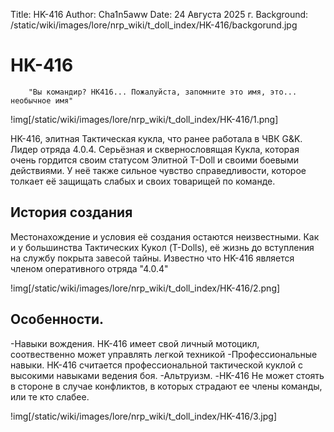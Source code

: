 Title: HK-416
Author: Cha1n5aww
Date: 24 Августа 2025 г.
Background: /static/wiki/images/lore/nrp_wiki/t_doll_index/HK-416/backgorund.jpg

# HK-416
```
	"Вы командир? HK416... Пожалуйста, запомните это имя, это... необычное имя"
```
!img[/static/wiki/images/lore/nrp_wiki/t_doll_index/HK-416/1.png]

HK-416, элитная Тактическая кукла, что ранее работала в ЧВК G&K. Лидер отряда 4.0.4. Серьёзная и сквернословящая Кукла, которая очень гордится своим статусом Элитной T-Doll и своими боевыми действиями. У неё также сильное чувство справедливости, которое толкает её защищать слабых и своих товарищей по команде.

## История создания
Местонахождение и условия её создания остаются неизвестными. Как и у большинства Тактических Кукол (T-Dolls), её жизнь до вступления на службу покрыта завесой тайны. Известно что HK-416 является членом оперативного отряда "4.0.4"

!img[/static/wiki/images/lore/nrp_wiki/t_doll_index/HK-416/2.png]

## Особенности.
-Навыки вождения. HK-416 имеет свой личный мотоцикл, соотвественно может управлять легкой техникой
-Профессиональные навыки. HK-416 считается профессиональной тактической куклой с высокими навыками ведения боя.
-Альтруизм. -HK-416 Не может стоять в стороне в случае конфликтов, в которых страдают ее члены команды, или те кто слабее.

!img[/static/wiki/images/lore/nrp_wiki/t_doll_index/HK-416/3.jpg]
